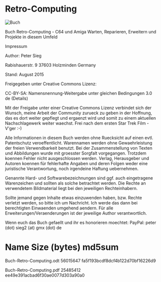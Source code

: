 # Retro-Computing

![Buch](https://github.com/petersieg/Retro-Computing/blob/master/buch.jpg)

Buch Retro-Computing - 
C64 und Amiga Warten, Reparieren, Erweitern und Projekte in diesem Umfeld

Impressum


Author: Peter Sieg

Rabishauerstr. 9
37603 Holzminden
Germany

Stand: August 2015

Freigegeben unter Creative Commons Lizenz:

 
CC-BY-SA: Namensnennung-Weitergabe unter gleichen Bedingungen 3.0 de (Details)	 

Mit der Freigabe unter einer Creative Commons Lizenz verbindet sich der Wunsch, meine Arbeit der Community zurueck zu geben 
in der Hoffnung, das es dort weiter gepflegt und ergaenzt wird und somit zu einem aktuellen Nachschlagewerk weiter waechst.
Frei nach dem ersten Star Trek Film - V'ger :-) 

Alle Informationen in diesem Buch werden ohne Ruecksicht auf einen evtl. Patentschutz veroeffentlicht. Warennamen werden 
ohne Gewaehrleistung der freien Verwendbarkeit benutzt. Bei der Zusammenstellung von Texten und Abbildungen wurde mit groesster 
Sorgfalt vorgegangen. Trotzdem koennen Fehler nicht ausgeschlossen werden. Verlag, Herausgeber und Autoren koennen für fehlerhafte 
Angaben und deren Folgen weder eine juristische Verantwortung, noch irgendeine Haftung uebernehmen.

Genannte Hard- und Softwarebezeichnungen sind ggf. auch eingetragene Warenzeichen und sollten als solche betrachtet werden. 
Die Rechte an verwendetem Bildmaterial liegt bei den jeweiligen Rechteinhabern.

Sollte jemand gegen Inhalte etwas einzuwenden haben, bzw. Rechte verletzt werden, so bitte ich
um Nachricht. Ich werde das dann bei berechtigten Einwaenden umgehend aendern. Für alle Erweiterungen/Veraenderungen
ist der jeweilige Author verantwortlich. 

Wenn euch das Buch gefaellt und ihr es honorieren moechtet:
PayPal: peter (dot) sieg2 (at) gmx (dot) de

Name				  Size (bytes)      md5sum
========================================================

Buch-Retro-Computing.odt	56015647	fa5f193bcdf8dcf4b122d70bf16226d9

Buch-Retro-Computing.pdf	25485412	ee49e391acbad6f30ae0077d303a90a0
